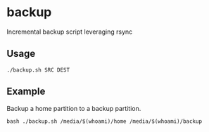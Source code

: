 # backup

Incremental backup script leveraging rsync

## Usage

`./backup.sh SRC DEST`

## Example

Backup a home partition to a backup partition.

`bash ./backup.sh /media/$(whoami)/home /media/$(whoami)/backup`

